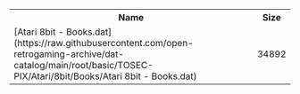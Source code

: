 <table>
<tr><th>Name</th><th>Size</th></tr>
<tr><td>[Atari 8bit - Books.dat](https://raw.githubusercontent.com/open-retrogaming-archive/dat-catalog/main/root/basic/TOSEC-PIX/Atari/8bit/Books/Atari 8bit - Books.dat)</td><td>34892</td></tr>
</table>
